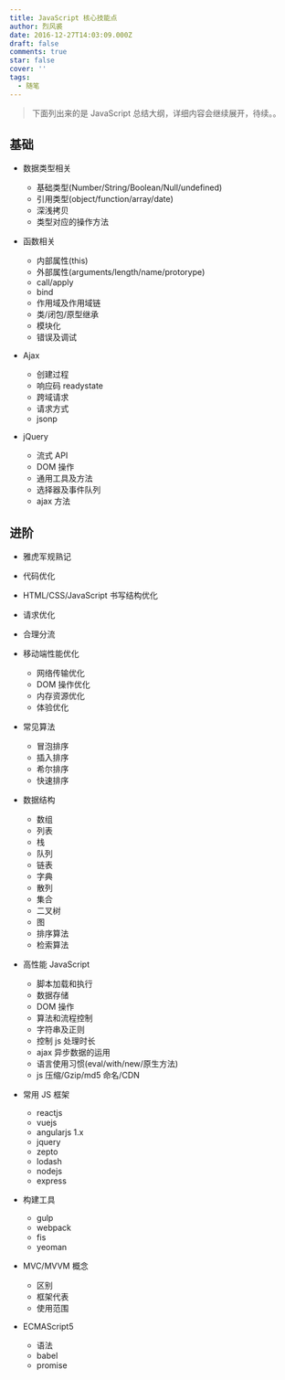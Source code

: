 ```yaml
---
title: JavaScript 核心技能点
author: 烈风裘
date: 2016-12-27T14:03:09.000Z
draft: false
comments: true
star: false
cover: ''
tags: 
  - 随笔
---
```


> 下面列出来的是 JavaScript 总结大纲，详细内容会继续展开，待续。。

## 基础

- 数据类型相关

  - 基础类型(Number/String/Boolean/Null/undefined)
  - 引用类型(object/function/array/date)
  - 深浅拷贝
  - 类型对应的操作方法

- 函数相关
  - 内部属性(this)
  - 外部属性(arguments/length/name/protorype)
  - call/apply
  - bind
  - 作用域及作用域链
  - 类/闭包/原型继承
  - 模块化
  - 错误及调试
- Ajax

  - 创建过程
  - 响应码 readystate
  - 跨域请求
  - 请求方式
  - jsonp

- jQuery
  - 流式 API
  - DOM 操作
  - 通用工具及方法
  - 选择器及事件队列
  - ajax 方法

## 进阶

- 雅虎军规熟记
- 代码优化
- HTML/CSS/JavaScript 书写结构优化
- 请求优化
- 合理分流
- 移动端性能优化

  - 网络传输优化
  - DOM 操作优化
  - 内存资源优化
  - 体验优化

- 常见算法

  - 冒泡排序
  - 插入排序
  - 希尔排序
  - 快速排序

- 数据结构

  - 数组
  - 列表
  - 栈
  - 队列
  - 链表
  - 字典
  - 散列
  - 集合
  - 二叉树
  - 图
  - 排序算法
  - 检索算法

- 高性能 JavaScript

  - 脚本加载和执行
  - 数据存储
  - DOM 操作
  - 算法和流程控制
  - 字符串及正则
  - 控制 js 处理时长
  - ajax 异步数据的运用
  - 语言使用习惯(eval/with/new/原生方法)
  - js 压缩/Gzip/md5 命名/CDN

- 常用 JS 框架

  - reactjs
  - vuejs
  - angularjs 1.x
  - jquery
  - zepto
  - lodash
  - nodejs
  - express

- 构建工具
  - gulp
  - webpack
  - fis
  - yeoman
- MVC/MVVM 概念

  - 区别
  - 框架代表
  - 使用范围

- ECMAScript5

  - 语法
  - babel
  - promise
